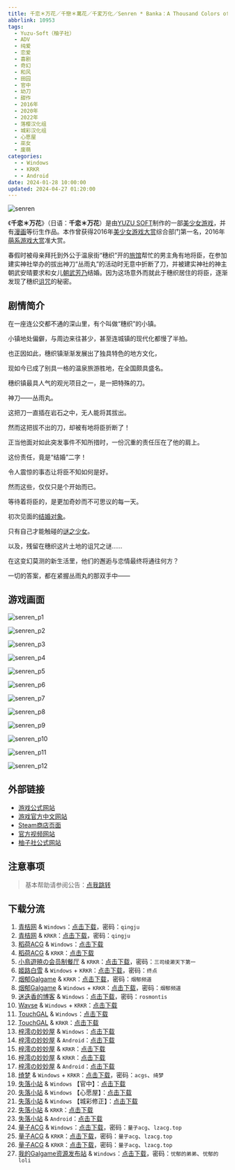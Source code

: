 ```yaml
---
title: 千恋＊万花／千戀＊萬花／千変万化／Senren * Banka：A Thousand Colors of Love
abbrlink: 10953
tags:
  - Yuzu-Soft（柚子社）
  - ADV
  - 纯爱
  - 恋爱
  - 喜剧
  - 奇幻
  - 和风
  - 田园
  - 官中
  - 幼刀
  - 甜作
  - 2016年
  - 2020年
  - 2022年
  - 落樱汉化组
  - 城彩汉化组
  - 心愿屋
  - 巫女
  - 废萌
categories:
  - - Windows
  - - KRKR
  - - Android
date: 2024-01-28 10:00:00
updated: 2024-04-27 01:20:00
---
```


![senren](https://unpkg.com/galgame/img/senren.webp)

《**千恋＊万花**》（日语：**千恋＊万花**）是由[YUZU SOFT](https://mzh.moegirl.org.cn/YUZU_SOFT)制作的一部[美少女游戏](https://mzh.moegirl.org.cn/美少女游戏)，并有[漫画](https://mzh.moegirl.org.cn/漫画)等衍生作品。本作曾获得2016年[美少女游戏大赏](https://mzh.moegirl.org.cn/美少女游戏大赏)综合部门第一名，2016年[萌系游戏大赏](https://mzh.moegirl.org.cn/萌系游戏大赏)准大赏。

<!-- more -->

春假时被母亲拜托到外公于温泉街“穗织”开的[旅馆](https://mzh.moegirl.org.cn/旅馆)帮忙的男主角有地将臣，在参加建实神社举办的拔出神刀“丛雨丸”的活动时无意中折断了刀，并被建实神社的神主朝武安晴要求和女儿[朝武芳乃](https://mzh.moegirl.org.cn/朝武芳乃)结婚。因为这场意外而就此于穗织居住的将臣，逐渐发现了穗织[诅咒](https://mzh.moegirl.org.cn/诅咒)的秘密。

## 剧情简介

在一座连公交都不通的深山里，有个叫做“穗织”的小镇。

小镇地处偏僻，与周边来往甚少，甚至连城镇的现代化都慢了半拍。

也正因如此，穗织镇渐渐发展出了独具特色的地方文化，

现如今已成了别具一格的温泉旅游胜地，在全国颇具盛名。

穗织镇最具人气的观光项目之一，是一把特殊的刀。

神刀——丛雨丸。

这把刀一直插在岩石之中，无人能将其拔出。

然而这把拔不出的刀，却被有地将臣折断了！

正当他面对如此突发事件不知所措时，一份沉重的责任压在了他的肩上。

这份责任，竟是“结婚”二字！

令人震惊的事态让将臣不知如何是好。

然而这些，仅仅只是个开始而已。

等待着将臣的，是更加奇妙而不可思议的每一天。

初次见面的[结婚对象](https://mzh.moegirl.org.cn/朝武芳乃)。

只有自己才能触碰的[谜之少女](https://mzh.moegirl.org.cn/丛雨)。

以及，残留在穗织这片土地的诅咒之谜……

在这变幻莫测的新生活里，他们的邂逅与恋情最终将通往何方？

一切的答案，都在紧握丛雨丸的那双手中——

## 游戏画面

![senren_p1](https://unpkg.com/galgame/img/senren_p1.webp)

![senren_p2](https://unpkg.com/galgame/img/senren_p2.webp)

![senren_p3](https://unpkg.com/galgame/img/senren_p3.webp)

![senren_p4](https://unpkg.com/galgame/img/senren_p4.webp)

![senren_p5](https://unpkg.com/galgame/img/senren_p5.webp)

![senren_p6](https://unpkg.com/galgame/img/senren_p6.webp)

![senren_p7](https://unpkg.com/galgame/img/senren_p7.webp)

![senren_p8](https://unpkg.com/galgame/img/senren_p8.webp)

![senren_p9](https://unpkg.com/galgame/img/senren_p9.webp)

![senren_p10](https://unpkg.com/galgame/img/senren_p10.webp)

![senren_p11](https://unpkg.com/galgame/img/senren_p11.webp)

![senren_p12](https://unpkg.com/galgame/img/senren_p12.webp)

## 外部链接

- [游戏公式网站](http://www.yuzu-soft.com/products/senren/index.html)
- [游戏官方中文网站](http://hikarifield.co.jp/senren/index.html)
- [Steam商店页面](https://store.steampowered.com/app/1144400)
- [官方视频网站](http://www.yuzu-soft.com/products/senren/movie.html)
- [柚子社公式网站](http://www.yuzu-soft.com/)

## 注意事项

> 基本帮助请参阅公告：[点我跳转](/p/announcement/)

## 下载分流

1. [青桔网](https://post.qingjuacg.top/) & `Windows`：[点击下载](https://2010522975-my.sharepoint.com/:f:/g/personal/qingju_2010522975_onmicrosoft_com/Es1IlPv73alIuNmzaWstdJYB3ciPPN2WZ3dZM_NGbuJY2A?e=vjT4aa)，密码：`qingju`
2. [青桔网](https://post.qingjuacg.top/) & `KRKR`：[点击下载](https://2010522975-my.sharepoint.com/:u:/g/personal/qingju_2010522975_onmicrosoft_com/Ed31CpaVUSJCregUEQ6PEVYBWfCKdgQRsyHW8HTyuWfD_Q?e=eZGd6X)，密码：`qingju`
3. [稻荷ACG](https://sakustar.moe/) & `Windows`：[点击下载](https://sakustar.moe/download?post_id=112&index=0&i=0)
4. [稻荷ACG](https://sakustar.moe/) & `KRKR`：[点击下载](https://sakustar.moe/download?post_id=575&index=0&i=0)
5. [小鳥遊暁の会员制餐厅](https://t-satoru.top/) & `KRKR`：[点击下载](https://pan.t-satoru.top/d/ode5/Galgames/%E3%80%90%E8%87%AA%E5%B0%81%E5%8C%85%E3%80%91%E5%8E%9F%E5%88%9B%E4%BD%9C%E5%93%81/%E5%8D%83%E6%81%8B%E4%B8%87%E8%8A%B1/v3_%E5%9F%8E%E5%BD%A9%E5%AD%A6%E5%9B%AD_%E5%AE%98%E4%B8%AD_%E5%8D%83%E6%81%8B%E4%B8%87%E8%8A%B1_od.rar)，密码：`三司绫濑天下第一`
6. [姬路白雪](https://jlbx.xyz/) & `Windows` + `KRKR`：[点击下载](https://pan.jlbx.xyz/?s=%E5%8D%83%E6%81%8B%E4%B8%87%E8%8A%B1)，密码：`终点`
7. [烟郁Galgame](https://yanyugal.top/) & `KRKR`：[点击下载](https://yanyugal.top/d/disk1/%E5%B0%8F%E5%B0%8F%E7%9A%84%E5%88%86%E4%BA%AB%EF%BC%88PC%EF%BC%86%E5%AE%89%E5%8D%93%EF%BC%89/%E5%AE%89%E5%8D%93/krkr/%E6%9F%9A%E5%AD%90%E7%A4%BE/%E5%8D%83%E6%81%8B%EF%BC%8A%E4%B8%87%E8%8A%B1.7z)，密码：`烟郁频道`
8. [烟郁Galgame](https://yanyugal.top/) & `Windows` + `KRKR`：[点击下载](https://yanyugal.top/d/disk1/%5B%E4%BC%9A%E7%A4%BE%5D%5B%E5%90%88%E9%9B%86%5DGalgame/%E6%9F%9A%E5%AD%90%E7%A4%BE/%E5%8D%83%E6%81%8B%E4%B8%87%E8%8A%B1.zip)，密码：`烟郁频道`
9. [迷迭香的博客](https://rosmontis.com/) & `Windows`：[点击下载](https://drivez.rosmontis.com/s/dn9iZ)，密码：`rosmontis`
10. [Wavse](https://wavse.com/) & `Windows` + `KRKR`：[点击下载](https://wavse.com/game/199)
11. [TouchGAL](https://www.touchgal.com/) & `Windows`：[点击下载](https://pan.touchgal.net/s/6X8Hp)
12. [TouchGAL](https://www.touchgal.com/) & `KRKR`：[点击下载](https://pan.touchgal.net/s/wpwtv)
13. [梓澪の妙妙屋](https://zi0.cc/) & `Windows`：[点击下载](https://zi0.cc/d/%60%E3%80%90%E5%90%88%E9%9B%86%E7%B3%BB%E5%88%97%E3%80%91/%E3%80%90PC%2BKR%E3%80%91YUZUSOFT%20SOUR%20%E6%9F%9A%E5%AD%90%E7%A4%BE%E5%90%88%E9%9B%86//%E3%80%90%E5%AE%98%E4%B8%AD%E3%80%91%E5%8D%83%E6%81%8B%EF%BC%8A%E4%B8%87%E8%8A%B1.rar?sign=_F52s-_heb7fAy-s6Dn2IxzPqkTgnwtnPmexu4AjWns=:0)
14. [梓澪の妙妙屋](https://zi0.cc/) & `Android`：[点击下载](https://zi0.cc/d/%60%E3%80%90%E5%BD%92%20%E6%A1%A3%E3%80%91/%E3%80%90%E5%AE%89%E5%8D%93%E5%90%88%E9%9B%86%E3%80%91/014/%E5%8D%83%E6%81%8B%E4%B8%87%E8%8A%B1.apk?sign=CwSw-9c3Y6h3g1t5QnuTJyt5us3B2M_uxccFzNGP49s=:0)
15. [梓澪の妙妙屋](https://zi0.cc/) & `KRKR`：[点击下载](https://zi0.cc/d/%2C%E3%80%90ADV-%E5%86%92%E9%99%A9%E6%B8%B8%E6%88%8F%E3%80%91/%E3%80%90PC%2B%E5%AE%89%E5%8D%93%E3%80%91%E5%8D%83%E6%81%8B%E4%B8%87%E8%8A%B1/%E5%8D%83%E6%81%8B%EF%BC%8A%E4%B8%87%E8%8A%B1-krkr.zip?sign=U97BWrW75-gw3t-W4jZdC9L1u1pWh0Li9QBqdF7A9_Y=:0)
16. [梓澪の妙妙屋](https://zi0.cc/) & `KRKR`：[点击下载](https://zi0.cc/d/%60%E3%80%90%E5%90%88%E9%9B%86%E7%B3%BB%E5%88%97%E3%80%91/%E3%80%90PC%2BKR%E3%80%91YUZUSOFT%20SOUR%20%E6%9F%9A%E5%AD%90%E7%A4%BE%E5%90%88%E9%9B%86/KRKR/%E5%8D%83%E6%81%8B%EF%BC%8A%E4%B8%87%E8%8A%B1.rar?sign=FtYfktsa9_LQzYrpL4YLRrKxfWGcS-kmhIN4sds-qrs=:0)
17. [梓澪の妙妙屋](https://zi0.cc/) & `Android`：[点击下载](https://zi0.cc/d/.%E3%80%90%E5%A4%8F%E9%A3%8E%E3%80%91/.%E3%80%90%E5%A4%8F%E9%A3%8E-1%E3%80%91/%E5%AE%89%E5%8D%93/APK/%E5%8D%83%E6%81%8B%E4%B8%87%E8%8A%B1.apk?sign=VKImkmFwAG7z9o10OJn3RYeqfuPBebTbtrZckQjmhSE=:0)
18. [绮梦](https://acgs.one/) & `Windows` + `KRKR`：[点击下载](https://acgs.one/down_html/?url=game/%E5%8D%83%E6%81%8B%E4%B8%87%E8%8A%B1&name=%E5%8D%83%E6%81%8B%E4%B8%87%E8%8A%B1)，密码：`acgs`、`绮梦`
19. [失落小站](https://www.shinnku.com/) & `Windows` 【官中】：[点击下载](https://www.shinnku.com/api/download/0/win/%E5%8D%83%E6%81%8B%E4%B8%87%E8%8A%B1/%E5%8D%83%E6%81%8B%E4%B8%87%E8%8A%B1(%E5%AE%98%E4%B8%AD).7z)
20. [失落小站](https://www.shinnku.com/) & `Windows` 【心愿屋】：[点击下载](https://www.shinnku.com/api/download/0/win/%E5%8D%83%E6%81%8B%E4%B8%87%E8%8A%B1/%E5%8D%83%E6%81%8B%E4%B8%87%E8%8A%B1(%E5%BF%83%E6%84%BF%E5%B1%8B).7z)
21. [失落小站](https://www.shinnku.com/) & `Windows` 【城彩修正】：[点击下载](https://www.shinnku.com/api/download/0/win/%E5%8D%83%E6%81%8B%E4%B8%87%E8%8A%B1/%E5%8D%83%E6%81%8B%E4%B8%87%E8%8A%B1(%E5%9F%8E%E5%BD%A9%E4%BF%AE%E6%AD%A3).7z)
22. [失落小站](https://www.shinnku.com/) & `KRKR`：[点击下载](https://www.shinnku.com/api/download/0/krkr/%E3%80%90krkr%E3%80%91%E5%8D%83%E6%81%8B%E4%B8%87%E8%8A%B1.7z)
23. [失落小站](https://www.shinnku.com/) & `Android`：[点击下载](https://www.shinnku.com/api/download/0/apk/%E5%86%B7%E7%8B%90/1001-1500/1322-%E5%8D%83%E6%81%8B%E4%B8%87%E8%8A%B1.apk)
24. [量子ACG](https://lzacg.org/) & `Windows`：[点击下载](https://lzacg.org/929)，密码：`量子acg`、`lzacg.top`
25. [量子ACG](https://lzacg.org/) & `KRKR`：[点击下载](https://lzacg.org/956)，密码：`量子acg`、`lzacg.top`
26. [量子ACG](https://lzacg.org/) & `KRKR`：[点击下载](https://lzacg.org/2423)，密码：`量子acg`、`lzacg.top`
27. [我的Galgame资源发布站](https://www.ttloli.com/) & `Windows`：[点击下载](https://www.ttloli.com/qianlianwanhua.html)，密码：`忧郁的弟弟`、`忧郁的loli`
